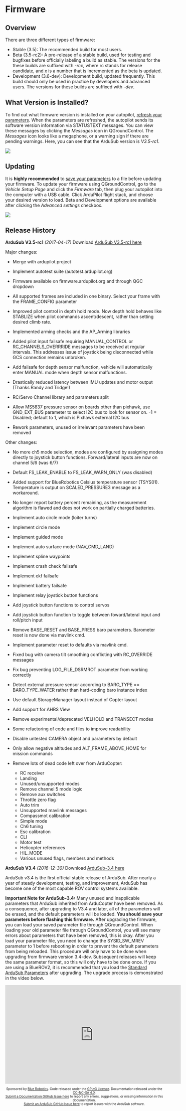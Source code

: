 # Firmware

## Overview

There are three different types of firmware:

 - Stable (3.5): The recommended build for most users.
 - Beta (3.5-rc2): A pre-release of a stable build, used for testing and bugfixes before officially labeling a build as stable. The versions for the these builds are suffixed with *-rcx*, where rc stands for release candidate, and x is a number that is incremented as the beta is updated.
 - Development (3.6-dev): Development build, updated frequently. This build should only be used in practice by developers and advanced users. The versions for these builds are suffixed with *-dev*.

## What Version is Installed?

To find out what firmware version is installed on your autopilot, [refresh your parameters](/operators-manual/parameters.md). When the parameters are refreshed, the autopilot sends its software version information via STATUSTEXT messages. You can view these messages by clicking the *Messages* icon in QGroundControl. The *Messages* icon looks like a megaphone, or a warning sign if there are pending warnings. Here, you can see that the ArduSub version is *V3.5-rc1*.

<img src="/images/firmware/statustext-version.png" class="img-responsive img-center" style="max-height:600px;">

## Updating

It is **highly recommended** to [save your parameters](/operators-manual/parameters.md#saving-and-loading) to a file before updating your firmware. To update your firmware using QGroundControl, go to the *Vehicle Setup Page* and click the *Firmware* tab, then plug your autopilot into the computer with a USB cable. Click ArduPilot flight stack, and choose your desired version to load. Beta and Development options are available after clicking the *Advanced settings* checkbox. 

<img src="/images/firmware/qgc-upgrade.png" class="img-responsive img-center" style="max-height:600px;">

## Release History

**ArduSub V3.5-rc1** *(2017-04-17)* Download [ArduSub V3.5-rc1 here](http://firmware.us.ardupilot.org/Sub/beta/PX4/ArduSub-v2.px4)

Major changes:

- Merge with ardupilot project
- Implement autotest suite (autotest.ardupilot.org)
- Firmware available on firmware.ardupilot.org and through QGC dropdown

- All supported frames are included in one binary. Select your frame with the FRAME_CONFIG parameter
- Improved pilot control in depth hold mode. Now depth hold behaves like STABLIZE when pilot commands
  ascent/descent, rather than setting desired climb rate.
- Implemented arming checks and the AP_Arming libraries
- Added pilot input failsafe requiring MANUAL_CONTROL or RC_CHANNELS_OVERRRIDE messages to be received
  at regular intervals. This addresses issue of joystick being disconnected while GCS connection remains
  unbroken.
- Add failsafe for depth sensor malfunction, vehicle will automatically enter MANUAL mode when
  depth sensor malfunctions.
- Drastically reduced latency between IMU updates and motor output (Thanks Randy and Tridge!)
- RC/Servo Channel library and parameters split
- Allow MS5837 pressure sensor on boards other than pixhawk, use GND_EXT_BUS parameter to select
  I2C bus to look for sensor on. -1 = Disabled; default to 1, which is Pixhawk external I2C bus
- Rework parameters, unused or irrelevant parameters have been removed

Other changes:

- No more ch5 mode selection, modes are configured by assigning modes directly to
  joystick button functions. Forward/lateral inputs are now on channel 5/6 (was 6/7)
- Default FS_LEAK_ENABLE to FS_LEAK_WARN_ONLY (was disabled)
- Added support for BlueRobotics Celsius temperature sensor (TSYS01). Temperature is output on
  SCALED_PRESSURE3 message as a workaround.
- No longer report battery percent remaining, as the measurement algorithm is flawed and does not work
  on partially charged batteries.
- Implement auto circle mode (loiter turns)
- Implement circle mode
- Implement guided mode
- Implement auto surface mode (NAV_CMD_LAND)
- Implement spline waypoints
- Implement crash check failsafe
- Implement ekf failsafe
- Implement battery failsafe
- Implement relay joystick button functions
- Add joystick button functions to control servos
- Add joystick button function to toggle between foward/lateral input and roll/pitch input
- Remove BASE_RESET and BASE_PRESS baro parameters. Barometer reset is now done via mavlink cmd.
- Implement parameter reset to defaults via mavlink cmd.
- Fixed bug with camera tilt smoothing conflicting with RC_OVERRIDE messages
- Fix bug preventing LOG_FILE_DSRMROT parameter from working correctly
- Detect external pressure sensor according to BARO_TYPE == BARO_TYPE_WATER rather than hard-coding baro instance index
- Use default StorageManager layout instead of Copter layout
- Add support for AHRS View
- Remove experimental/deprecated VELHOLD and TRANSECT modes
- Some refactoring of code and files to improve readability
- Disable untested CAMERA object and parameters by default
- Only allow negative altitudes and ALT_FRAME_ABOVE_HOME for mission commands
- Remove lots of dead code left over from ArduCopter:

    - RC receiver
    - Landing
    - Unused/unsupported modes
    - Remove channel 5 mode logic
    - Remove aux switches
    - Throttle zero flag
    - Auto trim
    - Unsupported mavlink messages
    - Compassmot calibration
    - Simple mode
    - Ch6 tuning
    - Esc calibration
    - CLI
    - Motor test
    - Helicopter references
    - HIL_MODE
    - Various unused flags, members and methods

**ArduSub V3.4** *(2016-12-30)* Download [ArduSub-3.4 here](http://firmware.ardusub.com/Sub/stable/v3.4/)

ArduSub v3.4 is the first official stable release of ArduSub. After nearly a year of steady development, testing, and improvement, ArduSub has become one of the most capable ROV control systems available.

**Important Note for ArduSub-3.4:** Many unused and inapplicable parameters that ArduSub inherited from ArduCopter have been removed. As a consequence, after upgrading to V3.4 and later, all of the parameters will be erased, and the default parameters will be loaded. **You should save your parameters before flashing this firmware.** After upgrading the firmware, you can load your saved parameter file through QGroundControl. When loading your old parameter file through QGroundControl, you will see many errors about parameters that have been removed, this is okay. After you load your parameter file, you need to change the SYSID_SW_MREV parameter to 1 before rebooting in order to prevent the default parameters from being reloaded. This procedure will only have to be done when upgrading from firmware version 3.4-dev. Subsequent releases will keep the same parameter format, so this will only have to be done once. If you are using a BlueROV2, it is recommended that you load the [Standard ArduSub Parameters](http://firmware.ardusub.com/parameters/latest/bluerov2.params) after upgrading. The upgrade process is demonstrated in the video below.

<div align="center">
    <iframe width="560" height="315" src="https://www.youtube.com/embed/siJoON6hgq4" frameborder="0" allowfullscreen></iframe>
</div>

<p style="font-size:10px; text-align:center">
Sponsored by <a href="http://www.bluerobotics.com/">Blue Robotics</a>. Code released under the <a href="https://github.com/bluerobotics/ardusub/blob/master/COPYING.txt">GPLv3 License</a>. Documentation released under the <a href="https://creativecommons.org/licenses/by-nc-sa/4.0/">CC-NC-SA 4.0</a>.<br />
<a href="https://github.com/bluerobotics/ardusub-docs/issues/">Submit a Documentation GitHub Issue here</a> to report any errors, suggestions, or missing information in this documentation.<br />
<a href="https://github.com/bluerobotics/ardusub/issues/">Submit an ArduSub GitHub Issue here</a> to report issues with the ArduSub software.
</p>
